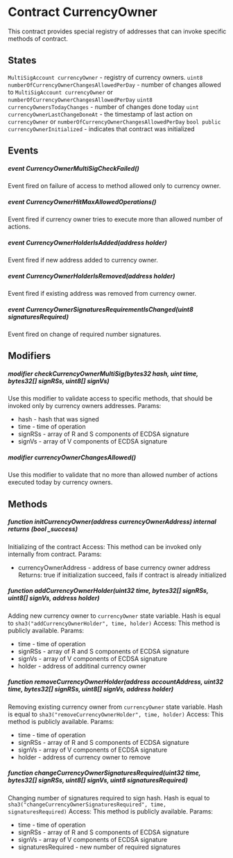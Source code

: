 # Contract CurrencyOwner
This contract provides special registry of addresses that can invoke specific methods of contract.

## States
`MultiSigAccount currencyOwner` - registry of currency owners.
`uint8 numberOfCurrencyOwnerChangesAllowedPerDay` - number of changes allowed to `MultiSigAccount currencyOwner` or `numberOfCurrencyOwnerChangesAllowedPerDay`
`uint8 currencyOwnersTodayChanges` - number of changes done today
`uint currencyOwnerLastChangeDoneAt` - the timestamp of last action on `currencyOwner` or `numberOfCurrencyOwnerChangesAllowedPerDay`
`bool public currencyOwnerInitialized` - indicates that contract was initialized


## Events
##### event CurrencyOwnerMultiSigCheckFailed()
Event fired on failure of access to method allowed only to currency owner.

##### event CurrencyOwnerHitMaxAllowedOperations()
Event fired if currency owner tries to execute more than allowed number of actions.

##### event CurrencyOwnerHolderIsAdded(address holder)
Event fired if new address added to currency owner.

##### event CurrencyOwnerHolderIsRemoved(address holder)
Event fired if existing address was removed from currency owner.

##### event CurrencyOwnerSignaturesRequirementIsChanged(uint8 signaturesRequired)
Event fired on change of required number signatures.

## Modifiers
##### modifier checkCurrencyOwnerMultiSig(bytes32 hash, uint time, bytes32[] signRSs, uint8[] signVs)
Use this modifier to validate access to specific methods, that should be invoked only by currency owners addresses.
Params:
* hash - hash that was signed
* time - time of operation
* signRSs - array of R and S components of ECDSA signature
* signVs - array of V components of ECDSA signature

##### modifier currencyOwnerChangesAllowed()
Use this modifier to validate that no more than allowed number of actions executed today by currency owners.

## Methods
##### function initCurrencyOwner(address currencyOwnerAddress) internal returns (bool _success)
Initializing of the contract
Access:
This method can be invoked only internally from contract.
Params:
* currencyOwnerAddress - address of base currency owner address
Returns: true if initialization succeed, fails if contract is already initialized

##### function addCurrencyOwnerHolder(uint32 time, bytes32[] signRSs, uint8[] signVs, address holder)
Adding new currency owner to `currencyOwner` state variable. Hash is equal to `sha3("addCurrencyOwnerHolder", time, holder)`
Access:
This method is publicly available.
Params:
* time - time of operation
* signRSs - array of R and S components of ECDSA signature
* signVs - array of V components of ECDSA signature
* holder - address of additinal currency owner

##### function removeCurrencyOwnerHolder(address accountAddress, uint32 time,  bytes32[] signRSs, uint8[] signVs, address holder)
Removing existing currency owner from `currencyOwner` state variable. Hash is equal to `sha3("removeCurrencyOwnerHolder", time, holder)`
Access:
This method is publicly available.
Params:
* time - time of operation
* signRSs - array of R and S components of ECDSA signature
* signVs - array of V components of ECDSA signature
* holder - address of currency owner to remove

##### function changeCurrencyOwnerSignaturesRequired(uint32 time,  bytes32[] signRSs, uint8[] signVs, uint8 signaturesRequired)
Changing number of signatures required to sign hash. Hash is equal to `sha3("changeCurrencyOwnerSignaturesRequired", time, signaturesRequired)`
Access:
This method is publicly available.
Params:
* time - time of operation
* signRSs - array of R and S components of ECDSA signature
* signVs - array of V components of ECDSA signature
* signaturesRequired - new number of required signatures